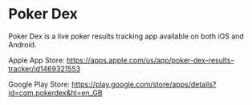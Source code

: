 # Poker Dex

Poker Dex is a live poker results tracking app available on both iOS and Android.

Apple App Store: https://apps.apple.com/us/app/poker-dex-results-tracker/id1469321553

Google Play Store: https://play.google.com/store/apps/details?id=com.pokerdex&hl=en_GB
